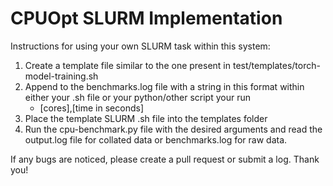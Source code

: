 # CPUOpt SLURM Implementation
Instructions for using your own SLURM task within this system:

1. Create a template file similar to the one present in test/templates/torch-model-training.sh
2. Append to the benchmarks.log file with a string in this format within either your .sh file or your python/other script your run
    * [cores],[time in seconds]
3. Place the template SLURM .sh file into the templates folder
4. Run the cpu-benchmark.py file with the desired arguments and read the output.log file for collated data or benchmarks.log for raw data.

If any bugs are noticed, please create a pull request or submit a log. Thank you!